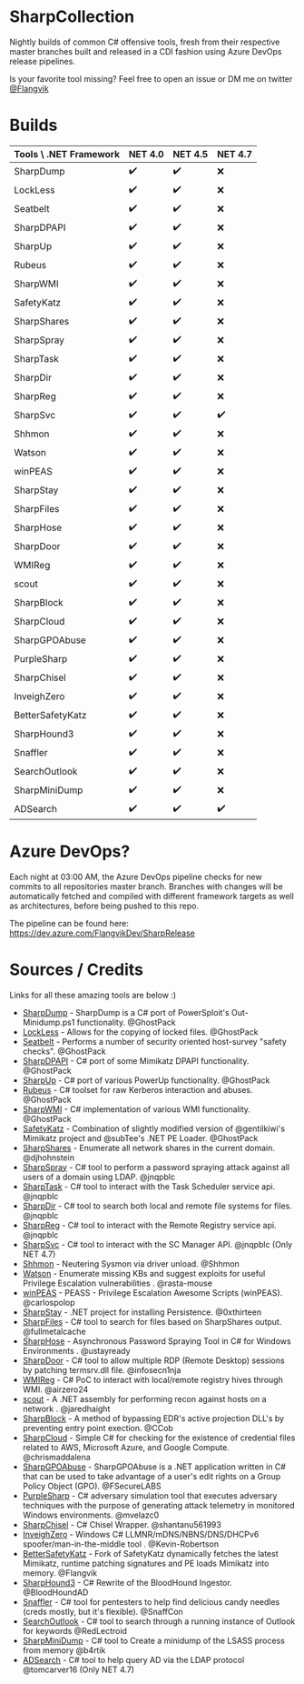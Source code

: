 # SharpCollection
Nightly builds of common C# offensive tools, fresh from their respective master branches built and released in a CDI fashion using Azure DevOps release pipelines. 

Is your favorite tool missing? Feel free to open an issue or DM me on twitter [@Flangvik](https://twitter.com/Flangvik)
# Builds

| Tools \ .NET Framework | NET 4.0 |  NET 4.5 |  NET 4.7 |
| --------------- | --------------- | --------------- | --------------- |
| SharpDump | :heavy_check_mark: | :heavy_check_mark: |  :x: |
| LockLess | :heavy_check_mark: | :heavy_check_mark: |  :x: |
| Seatbelt | :heavy_check_mark: | :heavy_check_mark: |  :x: |
| SharpDPAPI | :heavy_check_mark: | :heavy_check_mark: |  :x: |
| SharpUp | :heavy_check_mark: | :heavy_check_mark: |  :x: |
| Rubeus | :heavy_check_mark: | :heavy_check_mark: |  :x: |
| SharpWMI | :heavy_check_mark: | :heavy_check_mark: |  :x: |
| SafetyKatz | :heavy_check_mark: | :heavy_check_mark: |  :x: |
| SharpShares | :heavy_check_mark: | :heavy_check_mark: |  :x: |
| SharpSpray | :heavy_check_mark: | :heavy_check_mark: |  :x: |
| SharpTask | :heavy_check_mark: | :heavy_check_mark: |  :x: |
| SharpDir | :heavy_check_mark: | :heavy_check_mark: |  :x: |
| SharpReg | :heavy_check_mark: | :heavy_check_mark: |  :x: |
| SharpSvc | :heavy_check_mark: | :heavy_check_mark: |  :heavy_check_mark: |
| Shhmon | :heavy_check_mark: | :heavy_check_mark: |  :x: |
| Watson | :heavy_check_mark: | :heavy_check_mark: |  :x: |
| winPEAS | :heavy_check_mark: | :heavy_check_mark: |  :x: |
| SharpStay | :heavy_check_mark: | :heavy_check_mark: |  :x: |
| SharpFiles | :heavy_check_mark: | :heavy_check_mark: |  :x: |
| SharpHose | :heavy_check_mark: | :heavy_check_mark: |  :x: |
| SharpDoor | :heavy_check_mark: | :heavy_check_mark: |  :x: |
| WMIReg | :heavy_check_mark: | :heavy_check_mark: |  :x: |
| scout | :heavy_check_mark: | :heavy_check_mark: |  :x: |
| SharpBlock | :heavy_check_mark: | :heavy_check_mark: |  :x: |
| SharpCloud | :heavy_check_mark: | :heavy_check_mark: |  :x: |
| SharpGPOAbuse | :heavy_check_mark: | :heavy_check_mark: |  :x: |
| PurpleSharp | :heavy_check_mark: | :heavy_check_mark: |  :x: |
| SharpChisel | :heavy_check_mark: | :heavy_check_mark: |  :x: |
| InveighZero | :heavy_check_mark: | :heavy_check_mark: |  :x: |
| BetterSafetyKatz | :heavy_check_mark: | :heavy_check_mark: |  :x: |
| SharpHound3 | :heavy_check_mark: | :heavy_check_mark: |  :x: |
| Snaffler | :heavy_check_mark: | :heavy_check_mark: |  :x: |
| SearchOutlook | :heavy_check_mark: | :heavy_check_mark: |  :x: |
| SharpMiniDump | :heavy_check_mark: | :heavy_check_mark: |  :x: |
| ADSearch | :heavy_check_mark: | :heavy_check_mark: |  :heavy_check_mark: |


# Azure DevOps? 
Each night at 03:00 AM, the Azure DevOps pipeline checks for new commits to all repositories master branch. Branches with changes will be automatically fetched and compiled with different framework targets as well as architectures, before being pushed to this repo. 

The pipeline can be found here:
https://dev.azure.com/FlangvikDev/SharpRelease

# Sources / Credits
Links for all these amazing tools are below :) 

* [SharpDump](https://github.com/GhostPack/SharpDump) - SharpDump is a C# port of PowerSploit's Out-Minidump.ps1 functionality. @GhostPack
* [LockLess](https://github.com/GhostPack/LockLess) - Allows for the copying of locked files. @GhostPack
* [Seatbelt](https://github.com/GhostPack/Seatbelt) - Performs a number of security oriented host-survey "safety checks". @GhostPack
* [SharpDPAPI](https://github.com/GhostPack/SharpDPAPI) -  C# port of some Mimikatz DPAPI functionality. @GhostPack
* [SharpUp](https://github.com/GhostPack/SharpUp) -  C# port of various PowerUp functionality. @GhostPack
* [Rubeus](https://github.com/GhostPack/Rubeus) -  C# toolset for raw Kerberos interaction and abuses. @GhostPack
* [SharpWMI](https://github.com/GhostPack/SharpWMI) -   C# implementation of various WMI functionality. @GhostPack
* [SafetyKatz](https://github.com/GhostPack/SafetyKatz) - Combination of slightly modified version of @gentilkiwi's Mimikatz project and @subTee's .NET PE Loader.  @GhostPack
* [SharpShares](https://github.com/djhohnstein/SharpShares) - Enumerate all network shares in the current domain. @djhohnstein
* [SharpSpray](https://github.com/jnqpblc/SharpSpray) - C# tool to perform a password spraying attack against all users of a domain using LDAP. @jnqpblc
* [SharpTask](https://github.com/jnqpblc/SharpTask) -  C# tool to interact with the Task Scheduler service api. @jnqpblc
* [SharpDir](https://github.com/jnqpblc/SharpDir) - C# tool to search both local and remote file systems for files. @jnqpblc
* [SharpReg](https://github.com/jnqpblc/SharpReg) - C# tool to interact with the Remote Registry service api. @jnqpblc
* [SharpSvc](https://github.com/jnqpblc/SharpSvc) - C# tool to interact with the SC Manager API. @jnqpblc (Only NET 4.7)
* [Shhmon](https://github.com/matterpreter/Shhmon) - Neutering Sysmon via driver unload. @Shhmon
* [Watson](https://github.com/rasta-mouse/Watson) - Enumerate missing KBs and suggest exploits for useful Privilege Escalation vulnerabilities . @rasta-mouse
* [winPEAS](https://github.com/carlospolop/privilege-escalation-awesome-scripts-suite) - PEASS - Privilege Escalation Awesome Scripts (winPEAS). @carlospolop
* [SharpStay](https://github.com/0xthirteen/SharpStay) - .NET project for installing Persistence. @0xthirteen
* [SharpFiles](https://github.com/fullmetalcache/SharpFiles) - C# tool to search for files based on SharpShares output. @fullmetalcache
* [SharpHose](https://github.com/ustayready/SharpHose) - Asynchronous Password Spraying Tool in C# for Windows Environments . @ustayready
* [SharpDoor](https://github.com/infosecn1nja/SharpDoor) - C# tool to allow multiple RDP (Remote Desktop) sessions by patching termsrv.dll file. @infosecn1nja
* [WMIReg](https://github.com/airzero24/WMIReg) - C# PoC to interact with local/remote registry hives through WMI. @airzero24
* [scout](https://github.com/jaredhaight/scout) - A .NET assembly for performing recon against hosts on a network . @jaredhaight
* [SharpBlock](https://github.com/CCob/SharpBlock) - A method of bypassing EDR's active projection DLL's by preventing entry point exection. @CCob
* [SharpCloud](https://github.com/chrismaddalena/SharpCloud) - Simple C# for checking for the existence of credential files related to AWS, Microsoft Azure, and Google Compute. @chrismaddalena
* [SharpGPOAbuse](https://github.com/FSecureLABS/SharpGPOAbuse) - SharpGPOAbuse is a .NET application written in C# that can be used to take advantage of a user's edit rights on a Group Policy Object (GPO). @FSecureLABS
* [PurpleSharp](https://github.com/mvelazc0/PurpleSharp) - C# adversary simulation tool that executes adversary techniques with the purpose of generating attack telemetry in monitored Windows environments. @mvelazc0
* [SharpChisel](https://github.com/shantanu561993/SharpChisel) -  C# Chisel Wrapper. @shantanu561993
* [InveighZero](https://github.com/Kevin-Robertson/InveighZero) - Windows C# LLMNR/mDNS/NBNS/DNS/DHCPv6 spoofer/man-in-the-middle tool . @Kevin-Robertson
* [BetterSafetyKatz](https://github.com/Flangvik/BetterSafetyKatz) - Fork of SafetyKatz dynamically fetches the latest Mimikatz, runtime patching signatures and PE loads Mimikatz into memory. @Flangvik
* [SharpHound3](https://github.com/BloodHoundAD/SharpHound3) - C# Rewrite of the BloodHound Ingestor. @BloodHoundAD
* [Snaffler](https://github.com/SnaffCon/Snaffler) - C# tool for pentesters to help find delicious candy needles (creds mostly, but it's flexible). @SnaffCon
* [SearchOutlook](https://github.com/RedLectroid/SearchOutlook) - C# tool to search through a running instance of Outlook for keywords @RedLectroid
* [SharpMiniDump](https://github.com/b4rtik/SharpMiniDump) - C# tool to Create a minidump of the LSASS process from memory  @b4rtik
* [ADSearch](https://github.com/tomcarver16/ADSearch) - C# tool to help query AD via the LDAP protocol @tomcarver16 (Only NET 4.7)

